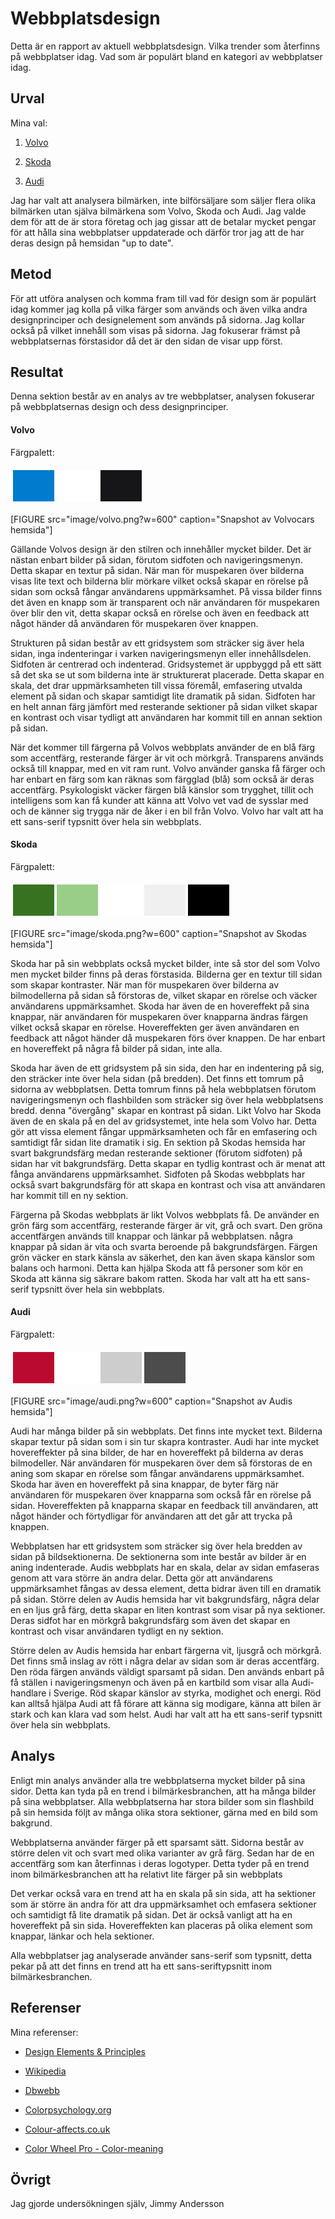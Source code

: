 ---
---
Webbplatsdesign
=========================

Detta är en rapport av aktuell webbplatsdesign. Vilka trender som återfinns på webbplatser idag. Vad som är populärt bland en kategori av webbplatser idag.


Urval
-----------------------

Mina val:

1. [Volvo](https://www.volvocars.com/se)

2. [Skoda](http://www.skoda.se/)

3. [Audi](https://www.audi.se/se/web/sv.html)


Jag har valt att analysera bilmärken, inte bilförsäljare som säljer flera olika bilmärken utan själva bilmärkena som Volvo, Skoda och Audi. Jag valde dem för att de är stora företag och jag gissar att de betalar mycket pengar för att hålla sina webbplatser uppdaterade och därför tror jag att de har deras design på hemsidan "up to date".



Metod
-----------------------

För att utföra analysen och komma fram till vad för design som är populärt idag kommer jag kolla på vilka färger som används och även vilka andra designprinciper och designelement som används på sidorna. Jag kollar också på vilket innehåll som visas på sidorna. Jag fokuserar främst på webbplatsernas förstasidor då det är den sidan de visar upp först.

<!-- använde jag mig av sidan Design Elements & Principles och definitionen av Visual design elements and principles på Wikipedia. -->


Resultat
-----------------------

Denna sektion består av en analys av tre webbplatser, analysen fokuserar på webbplatsernas design och dess designprinciper.


#### Volvo ####

Färgpalett:

<table style="border-spacing: 4px; border-collapse: separate">
<tr>
<td style="height: 50px; width: 50px; background-color: #007BCD"> <!-- Blue - Logo + Links + Accent color + Buttons -->
<td style="height: 50px; width: 50px; background-color: #FFFFFF"> <!-- White - Background-color -->
<td style="height: 50px; width: 50px; background-color: #161618"> <!-- Dark Grey - Footer -->
</tr>
</table>

[FIGURE src="image/volvo.png?w=600" caption="Snapshot av Volvocars hemsida"]

Gällande Volvos design är den stilren och innehåller mycket bilder. Det är nästan enbart bilder på sidan, förutom sidfoten och navigeringsmenyn. Detta skapar en textur på sidan. När man för muspekaren över bilderna visas lite text och bilderna blir mörkare vilket också skapar en rörelse på sidan som också fångar användarens uppmärksamhet. På vissa bilder finns det även en knapp som är transparent och när användaren för muspekaren över blir den vit, detta skapar också en rörelse och även en feedback att något händer då användaren för muspekaren över knappen. 

Strukturen på sidan består av ett gridsystem som sträcker sig äver hela sidan, inga indenteringar i varken navigeringsmenyn eller innehållsdelen. Sidfoten är centrerad och indenterad. Gridsystemet är uppbyggd på ett sätt så det ska se ut som bilderna inte är strukturerat placerade. Detta skapar en skala, det drar uppmärksamheten till vissa föremål, emfasering utvalda element på sidan och skapar samtidigt lite dramatik på sidan. Sidfoten har en helt annan färg jämfört med resterande sektioner på sidan vilket skapar en kontrast och visar tydligt att användaren har kommit till en annan sektion på sidan.

När det kommer till färgerna på Volvos webbplats använder de en blå färg som accentfärg, resterande färger är vit och mörkgrå. Transparens används också till knappar, med en vit ram runt. Volvo använder ganska få färger och har enbart en färg som kan räknas som färgglad (blå) som också är deras accentfärg. Psykologiskt väcker färgen blå känslor som trygghet, tillit och intelligens som kan få kunder att känna att Volvo vet vad de sysslar med och de känner sig trygga när de åker i en bil från Volvo. Volvo har valt att ha ett sans-serif typsnitt över hela sin webbplats.


#### Skoda ####

Färgpalett:

<table style="border-spacing: 4px; border-collapse: separate">
<tr>
<td style="height: 50px; width: 50px; background-color: #377220"> <!-- Green - Logo + Links + Accent color + Buttons -->
<td style="height: 50px; width: 50px; background-color: #99CE89"> <!-- Green - Logo + Links + Accent color + Buttons -->
<td style="height: 50px; width: 50px; background-color: #FFFFFF"> <!-- White - Background-color -->
<td style="height: 50px; width: 50px; background-color: #F0F0F0"> <!-- Dark White - Semi-Footer -->
<td style="height: 50px; width: 50px; background-color: #000000"> <!-- Dark Grey - Footer -->
</tr>
</table>

[FIGURE src="image/skoda.png?w=600" caption="Snapshot av Skodas hemsida"]

Skoda har på sin webbplats också mycket bilder, inte så stor del som Volvo men mycket bilder finns på deras förstasida. Bilderna ger en textur till sidan som skapar kontraster. När man för muspekaren över bilderna av bilmodellerna på sidan så förstoras de, vilket skapar en rörelse och väcker användarens uppmärksamhet. Skoda har även de en hovereffekt på sina knappar, när användaren för muspekaren över knapparna ändras färgen vilket också skapar en rörelse. Hovereffekten ger även användaren en feedback att något händer då muspekaren förs över knappen. De har enbart en hovereffekt på några få bilder på sidan, inte alla.

Skoda har även de ett gridsystem på sin sida, den har en indentering på sig, den sträcker inte över hela sidan (på bredden). Det finns ett tomrum på sidorna av webbplatsen. Detta tomrum finns på hela webbplatsen förutom navigeringsmenyn och flashbilden som sträcker sig över hela webbplatsens bredd. denna "övergång" skapar en kontrast på sidan. Likt Volvo har Skoda även de en skala på en del av gridsystemet, inte hela som Volvo har. Detta gör att vissa element fångar uppmärksamheten och får en emfasering och samtidigt får sidan lite dramatik i sig. En sektion på Skodas hemsida har svart bakgrundsfärg medan resterande sektioner (förutom sidfoten) på sidan har vit bakgrundsfärg. Detta skapar en tydlig kontrast och är menat att fånga användarens uppmärksamhet. Sidfoten på Skodas webbplats har också svart bakgrundsfärg för att skapa en kontrast och visa att användaren har kommit till en ny sektion.

Färgerna på Skodas webbplats är likt Volvos webbplats få. De använder en grön färg som accentfärg, resterande färger är vit, grå och svart. Den gröna accentfärgen används till knappar och länkar på webbplatsen. några knappar på sidan är vita och svarta beroende på bakgrundsfärgen. Färgen grön väcker en stark känsla av säkerhet, den kan även skapa känslor som balans och harmoni. Detta kan hjälpa Skoda att få personer som kör en Skoda att känna sig säkrare bakom ratten. Skoda har valt att ha ett sans-serif typsnitt över hela sin webbplats.




#### Audi ####

Färgpalett:

<table style="border-spacing: 4px; border-collapse: separate">
<tr>
<td style="height: 50px; width: 50px; background-color: #BB0A30"> <!-- Red - Accent color -->
<td style="height: 50px; width: 50px; background-color: #FFFFFF"> <!-- White - Background-color -->
<td style="height: 50px; width: 50px; background-color: #CDCDCD"> <!-- light Grey - Hover color -->
<td style="height: 50px; width: 50px; background-color: #4C4C4C"> <!-- Dark grey - Logo + Links + Accent color + Buttons -->
</tr>
</table>

[FIGURE src="image/audi.png?w=600" caption="Snapshot av Audis hemsida"]

Audi har många bilder på sin webbplats. Det finns inte mycket text. Bilderna skapar textur på sidan som i sin tur skapra kontraster. Audi har inte mycket hovereffekter på sina bilder, de har en hovereffekt på bilderna av deras bilmodeller. När användaren för muspekaren över dem så förstoras de en aning som skapar en rörelse som fångar användarens uppmärksamhet. Skoda har även en hovereffekt på sina knappar, de byter färg när användaren för muspekaren över knapparna som också får en rörelse på sidan. Hovereffekten på knapparna skapar en feedback till användaren, att något händer och förtydligar för användaren att det går att trycka på knappen.

Webbplatsen har ett gridsystem som sträcker sig över hela bredden av sidan på bildsektionerna. De sektionerna som inte består av bilder är en aning indenterade. Audis webbplats har en skala, delar av sidan emfaseras genom att vara större än andra delar. Detta gör att användarens uppmärksamhet fångas av dessa element, detta bidrar även till en dramatik på sidan. Större delen av Audis hemsida har vit bakgrundsfärg, några delar en en ljus grå färg, detta skapar en liten kontrast som visar på nya sektioner. Deras sidfot har en mörkgrå bakgrundsfärg som även det skapar en kontrast och visar användaren tydligt en ny sektion.

Större delen av Audis hemsida har enbart färgerna vit, ljusgrå och mörkgrå. Det finns små inslag av rött i några delar av sidan som är deras accentfärg. Den röda färgen används väldigt sparsamt på sidan. Den används enbart på få ställen i navigeringsmenyn och även på en kartbild som visar alla Audi-handlare i Sverige. Röd skapar känslor av styrka, modighet och energi. Röd kan alltså hjälpa Audi att få förare att känna sig modigare, känna att bilen är stark och kan klara vad som helst. Audi har valt att ha ett sans-serif typsnitt över hela sin webbplats.




Analys
-----------------------

Enligt min analys använder alla tre webbplatserna mycket bilder på sina sidor. Detta kan tyda på en trend i bilmärkesbranchen, att ha många bilder på sina webbplatser. Alla webbplatserna har stora bilder som sin flashbild på sin hemsida följt av många olika stora sektioner, gärna med en bild som bakgrund.

Webbplatserna använder färger på ett sparsamt sätt. Sidorna består av större delen vit och svart med olika varianter av grå färg. Sedan har de en accentfärg som kan återfinnas i deras logotyper. Detta tyder på en trend inom bilmärkesbranchen att ha relativt lite färger på sin webbplats

Det verkar också vara en trend att ha en skala på sin sida, att ha sektioner som är större än andra för att dra uppmärksamhet och emfasera sektioner och samtidigt få lite dramatik på sidan. Det är också vanligt att ha en hovereffekt på sin sida. Hovereffekten kan placeras på olika element som knappar, länkar och hela sektioner.

Alla webbplatser jag analyserade använder sans-serif som typsnitt, detta pekar på att det finns en trend att ha ett sans-seriftypsnitt inom bilmärkesbranchen.

<!-- 
Mycket bilder, gärna stora bilder
Få färger (färgglada)
sans-serif
Ha en skala på sidan (Olika stora sektioner)
Hovereffekt på knappar
Hovereffekt på bilder

bakgrundsfärgen på sektionerna sträcker sig över hela bredden på sidan

-->



Referenser
-----------------------

Mina referenser:

* [Design Elements & Principles](https://www.canva.com/learn/design-elements-principles/)

* [Wikipedia](https://en.wikipedia.org/wiki/Visual_design_elements_and_principles)

* [Dbwebb](https://dbwebb.se/uppgift/anax-flat-tema-enligt-designprinciper)

* [Colorpsychology.org](https://www.colorpsychology.org)

* [Colour-affects.co.uk](http://www.colour-affects.co.uk/psychological-properties-of-colours)

* [Color Wheel Pro - Color-meaning](http://www.color-wheel-pro.com/color-meaning.html)


Övrigt
-----------------------

Jag gjorde undersökningen själv, Jimmy Andersson
